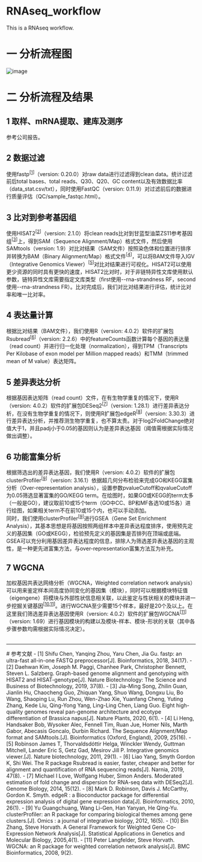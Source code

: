 # RNAseq_workflow
This is a RNAseq workflow.
# 一 分析流程图
![image](https://user-images.githubusercontent.com/35584208/121317761-2f60e780-c93d-11eb-80ad-9455e3febb12.png)
# 二 分析流程及结果
## 1	取样、mRNA提取、建库及测序
参考公司报告。
## 2	数据过滤
使用fastp<sup>[[1](#ref)]</sup>（version: 0.20.0）对raw data进行过滤得到clean data。统计过滤前后total bases、total reads、Q30、Q20、GC content以及有效数据比率（data_stat.csv/txt），同时使用FastQC（version: 0.11.9）对过滤前后的数据进行质量评估（QC/sample_fastqc.html）。
## 3	比对到参考基因组
使用HISAT2<sup>[[2](#ref)]</sup>（version: 2.1.0）将clean reads比对到甘蓝型油菜ZS11参考基因组<sup>[[3](#ref)]</sup>上，得到SAM（Sequence Alignment/Map）格式文件，然后使用SAMtools（version: 1.9）对比对结果（SAM文件）按照染色体和位置进行排序并转换为BAM（Binary Alignment/Map）格式文件<sup>[[4](#ref)]</sup>，可以将BAM文件导入IGV（Integrative Genomics Viewer）<sup>[[5](#ref)]</sup>对比对结果进行可视化。HISAT2可以使用更少资源的同时具有更快的速度，HISAT2比对时，对于非链特异性文库使用默认参数，链特异性文库需要指定文库类型（first使用--rna-strandness RF，second使用--rna-strandness FR）。比对完成后，我们对比对结果进行评估，统计比对率和唯一比对率。
## 4	表达量计算
根据比对结果（BAM文件），我们使用R（version: 4.0.2）软件的扩展包Rsubread<sup>[[6](#ref)]</sup>（version: 2.2.6）中的featureCounts函数计算每个基因的表达量（read count）并进行归一化处理（normalization），得到TPM（Transcripts Per Kilobase of exon model per Million mapped reads）和TMM（trimmed mean of M value）表达矩阵。
## 5	差异表达分析
根据基因表达矩阵（read count）文件，在有生物学重复的情况下，使用R（version: 4.0.2）软件的扩展包DESeq2<sup>[[7](#ref)]</sup>（version: 1.28.1）进行差异表达分析，在没有生物学重复的情况下，则使用R扩展包edgeR<sup>[[8](#ref)]</sup>（version: 3.30.3）进行差异表达分析，并推荐测生物学重复，也不算太贵。对于log2FoldChange绝对值大于1，并且padj小于0.05的基因则认为是差异表达基因（阈值需根据实际情况做出调整）。
## 6	功能富集分析
根据筛选出的差异表达基因，我们使用R（version: 4.0.2）软件的扩展包clusterProfiler<sup>[[9](#ref)]</sup>（version: 3.16.1）依据超几何分布检验来完成GO和KEGG富集分析（Over-representation analysis），设置参数pvalueCutoff和qvalueCutoff为0.05筛选显著富集的GO/KEGG term。在绘图时，如果GO或KEGG的term太多（一般是GO），建议取前10或15个term（GO中CC、BP和MF各选10或15各）进行绘图，如果相关term不在前10或15个内，也可以手动添加。<br/>
同时，我们使用clusterProfiler<sup>[[9](#ref)]</sup>进行GSEA（Gene Set Enrichment Analysis），其基本思想是将基因按照两组样本中差异表达程度排序，使用预先定义的基因集（GO或KEGG），检验预先定义的基因集是否排列在顶端或底端。GSEA可以充分利用基因差异表达程度的信息，排除人为筛选差异表达基因的主观性，是一种更先进富集方法，与over-representation富集方法互为补充。
## 7	WGCNA
加权基因共表达网络分析（WGCNA，Weighted correlation network analysis）可以用来鉴定样本间高度协同变化的基因集（模块），同时可以根据模块特征值（eigengene）将模块与外部性状信息相关联，以此鉴定与性状相关的模块并进一步挖掘关键基因<sup>[[10](#ref),[11](#ref)]</sup>。进行WGCNA至少需要15个样本，最好是20个及以上。在这里我们筛选差异表达基因使用R（version: 4.0.2）软件的扩展包WGCNA<sup>[[11](#ref)]</sup>（version: 1.69）进行基因模块的构建以及模块-样本、模块-形状的关联（其中各步骤参数均需根据实际情况决定）。
<br/>
<br/>

---
<div id="ref"></div>
#  参考文献
- [1] Shifu Chen, Yanqing Zhou, Yaru Chen, Jia Gu. fastp: an ultra-fast all-in-one FASTQ preprocessor[J]. Bioinformatics, 2018, 34(17).
- [2] Daehwan Kim, Joseph M. Paggi, Chanhee Park, Christopher Bennett, Steven L. Salzberg. Graph-based genome alignment and genotyping with HISAT2 and HISAT-genotype[J]. Nature Biotechnology: The Science and Business of Biotechnology, 2019, 37(8).
- [3] Jia-Ming Song, Zhilin Guan, Jianlin Hu, Chaocheng Guo, Zhiquan Yang, Shuo Wang, Dongxu Liu, Bo Wang, Shaoping Lu, Run Zhou, Wen-Zhao Xie, Yuanfang Cheng, Yuting Zhang, Kede Liu, Qing-Yong Yang, Ling-Ling Chen, Liang Guo. Eight high-quality genomes reveal pan-genome architecture and ecotype differentiation of Brassica napus[J]. Nature Plants, 2020, 6(1).
- [4] Li Heng, Handsaker Bob, Wysoker Alec, Fennell Tim, Ruan Jue, Homer Nils, Marth Gabor, Abecasis Goncalo, Durbin Richard. The Sequence Alignment/Map format and SAMtools.[J]. Bioinformatics (Oxford, England), 2009, 25(16).
- [5] Robinson James T, Thorvaldsdóttir Helga, Winckler Wendy, Guttman Mitchell, Lander Eric S, Getz Gad, Mesirov Jill P. Integrative genomics viewer.[J]. Nature biotechnology, 2011, 29(1).
- [6] Liao Yang, Smyth Gordon K, Shi Wei. The R package Rsubread is easier, faster, cheaper and better for alignment and quantification of RNA sequencing reads[J]. Narnia, 2019, 47(8).
- [7] Michael I Love, Wolfgang Huber, Simon Anders. Moderated estimation of fold change and dispersion for RNA-seq data with DESeq2[J]. Genome Biology, 2014, 15(12).
- [8]	Mark D. Robinson, Davis J. McCarthy, Gordon K. Smyth. edgeR : a Bioconductor package for differential expression analysis of digital gene expression data[J]. Bioinformatics, 2010, 26(1).
- [9]	Yu Guangchuang, Wang Li-Gen, Han Yanyan, He Qing-Yu. clusterProfiler: an R package for comparing biological themes among gene clusters.[J]. Omics : a journal of integrative biology, 2012, 16(5).
- [10]	Bin Zhang, Steve Horvath. A General Framework for Weighted Gene Co-Expression Network Analysis[J]. Statistical Applications in Genetics and Molecular Biology, 2005,4(1).
- [11]	Peter Langfelder, Steve Horvath. WGCNA: an R package for weighted correlation network analysis[J]. BMC Bioinformatics, 2008, 9(2).
